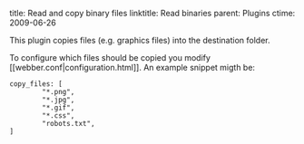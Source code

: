 title: Read and copy binary files
linktitle: Read binaries
parent: Plugins
ctime: 2009-06-26

This plugin copies files (e.g. graphics files) into the destination
folder.

To configure which files should be copied you modify
[[webber.conf|configuration.html]]. An example snippet migth be:

	copy_files: [
	        "*.png",
        	"*.jpg",
	        "*.gif",
	        "*.css",
	        "robots.txt",
	]
